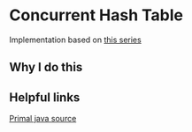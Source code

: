 # Concurrent Hash Table 

Implementation based on [this series](https://www.youtube.com/watch?v=yQFWmGaFBjk&list=PLqbS7AVVErFj824-6QgnK_Za1187rNfnl)

## Why I do this


## Helpful links
[Primal java source](https://docs.oracle.com/javase/8/docs/api/java/util/concurrent/ConcurrentHashMap.html)

